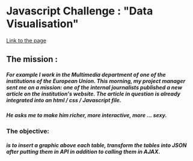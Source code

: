 #  Javascript Challenge : "Data Visualisation"

[Link to the page](https://thierno953.github.io/Data-Visualisation)

## The mission :

##### For example I work in the Multimedia department of one of the institutions of the European Union. This morning, my project manager sent me on a mission: one of the internal journalists published a new article on the institution's website. The article in question is already integrated into an html / css / Javascript file.

##### He asks me to make him richer, more interactive, more ... sexy.
  ### The objective:
  ##### is to insert a graphic above each table, transform the tables into JSON after putting them in API in addition to calling them in AJAX.

